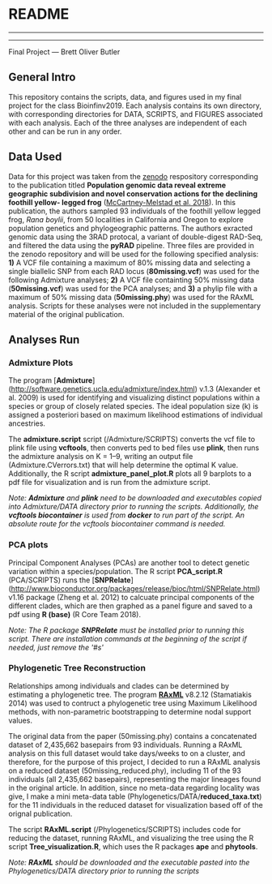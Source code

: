 # README

______________________________
______________________________
Final Project — Brett Oliver Butler

## General Intro
This repository contains the scripts, data, and figures used in my final project for the class Bioinfinv2019. Each analysis contains its own directory, with corresponding directories for DATA, SCRIPTS, and FIGURES associated with each analysis. Each of the three analyses are independent of each other and can be run in any order.

## Data Used
Data for this project was taken from the [zenodo](https://zenodo.org/record/885534#.XIbuWVNKgWo) respository corresponding to the publication titled **Population genomic data reveal extreme geographic subdivision and novel conservation actions for the declining foothill yellow- legged frog** ([McCartney-Melstad et al. 2018](https://www.nature.com/articles/s41437-018-0097-7.pdf?origin=ppub)). In this publication, the authors sampled 93 individuals of the foothill yellow legged frog, *Rana boylii*, from 50 localities in California and Oregon to explore population genetics and phylogeographic patterns. The authors exracted genomic data using the 3RAD protocal, a variant of double-digest RAD-Seq, and filtered the data using the **pyRAD** pipeline. Three files are provided in the zenodo repository and will be used for the following specified analysis: **1)** A VCF file containing a maximum of 80% missing data and selecting a single biallelic SNP from each RAD locus (**80missing.vcf**) was used for the following Admixture analyses; **2)** A VCF file containting 50% missing data (**50missing.vcf**) was used for the PCA analyses; and **3)** a phylip file with a maximum of 50% missing data (**50missing.phy**) was used for the RAxML analysis. Scripts for these analyses were not included in the supplementary material of the original publication.

## Analyses Run
### Admixture Plots
The program [**Admixture**] (http://software.genetics.ucla.edu/admixture/index.html) v.1.3 (Alexander et al. 2009) is used for identifying and visualizing distinct populations within a species or group of closely related species. The ideal population size (k) is assigned a posteriori based on maximum likelihood estimations of individual ancestries.

The **admixture.script** script (/Admixture/SCRIPTS) converts the vcf file to plink file using **vcftools**, then converts ped to bed files use **plink**, then runs the admixture analysis on K = 1–9, writing an output file (Admixture.CVerrors.txt) that will help determine the optimal K value. Additionally, the R script **admixture\_panel\_plot.R** plots all 9 barplots to a pdf file for visualization and is run from the admixture script.

*Note:* ***Admixture*** *and* ***plink*** *need to be downloaded and executables copied into Admixture/DATA directory prior to running the scripts. Additionally, the* ***vcftools biocontainer*** *is used from* ***docker*** *to run part of the script. An absolute route for the vcftools biocontainer command is needed.*

### PCA plots
Principal Component Analyses (PCAs) are another tool to detect genetic variation within a species/population. The R script **PCA\_script.R** (PCA/SCRIPTS) runs the [**SNPRelate**] (http://www.bioconductor.org/packages/release/bioc/html/SNPRelate.html) v1.16 package (Zheng et al. 2012) to calcuate principal components of the different clades, which are then graphed as a panel figure and saved to a pdf using **R (base)** (R Core Team 2018).

*Note: The R package* ***SNPRelate*** *must be installed prior to running this script. There are installation commands at the beginning of the script if needed, just remove the '#s'*

### Phylogenetic Tree Reconstruction
Relationships among individuals and clades can be determined by estimating a phylogenetic tree. The program [**RAxML**](https://github.com/stamatak/standard-RAxML) v8.2.12 (Stamatiakis 2014) was used to contruct a phylogenetic tree using Maximum Likelihood methods, with non-parametric bootstrapping to determine nodal support values.

The original data from the paper (50missing.phy) contains a concatenated dataset of 2,435,662 basepairs from 93 individuals.
Running a RAxML analysis on this full dataset would take days/weeks to on a cluster, and therefore, for the purpose of this project, I decided to run a RAxML analysis on a reduced dataset (50missing\_reduced.phy), including 11 of the 93 individuals (all 2,435,662 basepairs), representing the major lineages found in the original article. In addition, since no meta-data regarding locality was give, I make a mini meta-data table (Phylogenetics/DATA/**reduced_taxa.txt**) for the 11 individuals in the reduced dataset for visualization based off of the orignal publication.

The script **RAxML.script** (/Phylogenetics/SCRIPTS) includes code for reducing the dataset, running RAxML, and visualizing the tree using the R script **Tree\_visualization.R**, which uses the R packages **ape** and **phytools**.

*Note:* ***RAxML*** *should be downloaded and the executable pasted into the Phylogenetics/DATA directory prior to running the scripts* 